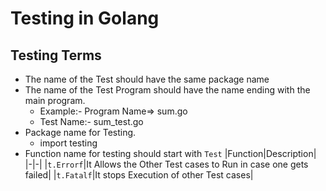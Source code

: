 # Testing in Golang

## Testing Terms

* The name of the Test should have the same package name
* The name of the Test Program should have the name ending with the main program.
    * Example:- Program Name=> sum.go 
    * Test Name:- sum_test.go
* Package name for Testing.
    * import testing
* Function name for testing should start with `Test`
|Function|Description|
|-|-|
|`t.Errorf`|It Allows the Other Test cases to Run in case one gets failed|
|`t.Fatalf`|It stops Execution of other Test cases|